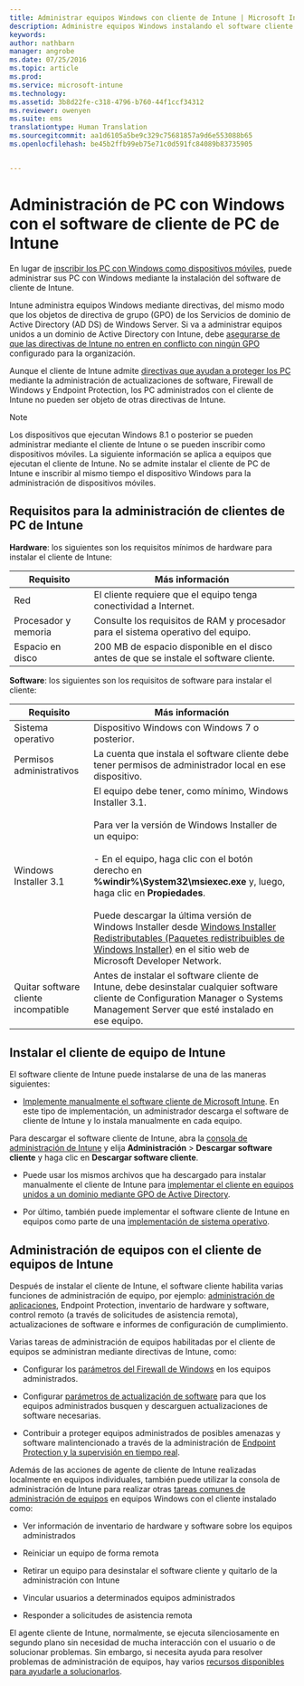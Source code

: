 ```yaml
---
title: Administrar equipos Windows con cliente de Intune | Microsoft Intune
description: Administre equipos Windows instalando el software cliente de Intune.
keywords: 
author: nathbarn
manager: angrobe
ms.date: 07/25/2016
ms.topic: article
ms.prod: 
ms.service: microsoft-intune
ms.technology: 
ms.assetid: 3b8d22fe-c318-4796-b760-44f1ccf34312
ms.reviewer: owenyen
ms.suite: ems
translationtype: Human Translation
ms.sourcegitcommit: aa1d6105a5be9c329c75681857a9d6e553088b65
ms.openlocfilehash: be45b2ffb99eb75e71c0d591fc84089b83735905


---
```


# Administración de PC con Windows con el software de cliente de PC de Intune
En lugar de [inscribir los PC con Windows como dispositivos móviles](set-up-windows-device-management-with-microsoft-intune.md), puede administrar sus PC con Windows mediante la instalación del software de cliente de Intune.

Intune administra equipos Windows mediante directivas, del mismo modo que los objetos de directiva de grupo (GPO) de los Servicios de dominio de Active Directory (AD DS) de Windows Server. Si va a administrar equipos unidos a un dominio de Active Directory con Intune, debe [asegurarse de que las directivas de Intune no entren en conflicto con ningún GPO](resolve-gpo-and-microsoft-intune-policy-conflicts.md) configurado para la organización.

Aunque el cliente de Intune admite [directivas que ayudan a proteger los PC](policies-to-protect-windows-pcs-in-microsoft-intune.md) mediante la administración de actualizaciones de software, Firewall de Windows y Endpoint Protection, los PC administrados con el cliente de Intune no pueden ser objeto de otras directivas de Intune.

> [!NOTE]
> Los dispositivos que ejecutan Windows 8.1 o posterior se pueden administrar mediante el cliente de Intune o se pueden inscribir como dispositivos móviles. La siguiente información se aplica a equipos que ejecutan el cliente de Intune. No se admite instalar el cliente de PC de Intune e inscribir al mismo tiempo el dispositivo Windows para la administración de dispositivos móviles.

## Requisitos para la administración de clientes de PC de Intune

**Hardware**: los siguientes son los requisitos mínimos de hardware para instalar el cliente de Intune:

|Requisito|Más información|
|---------------|--------------------|
|Red|El cliente requiere que el equipo tenga conectividad a Internet.|
|Procesador y memoria|Consulte los requisitos de RAM y procesador para el sistema operativo del equipo.|
|Espacio en disco|200 MB de espacio disponible en el disco antes de que se instale el software cliente.|

**Software**: los siguientes son los requisitos de software para instalar el cliente:

|Requisito|Más información|
|---------------|--------------------|
|Sistema operativo | Dispositivo Windows con Windows 7 o posterior. |
|Permisos administrativos|La cuenta que instala el software cliente debe tener permisos de administrador local en ese dispositivo.|
|Windows Installer 3.1|El equipo debe tener, como mínimo, Windows Installer 3.1.<br /><br />Para ver la versión de Windows Installer de un equipo:<br /><br />-   En el equipo, haga clic con el botón derecho en **%windir%\System32\msiexec.exe** y, luego, haga clic en **Propiedades**.<br /><br />Puede descargar la última versión de Windows Installer desde [Windows Installer Redistributables (Paquetes redistribuibles de Windows Installer)](http://go.microsoft.com/fwlink/?LinkID=234258) en el sitio web de Microsoft Developer Network.|
|Quitar software cliente incompatible|Antes de instalar el software cliente de Intune, debe desinstalar cualquier software cliente de Configuration Manager o Systems Management Server que esté instalado en ese equipo.|

## Instalar el cliente de equipo de Intune
El software cliente de Intune puede instalarse de una de las maneras siguientes:

-   [Implemente manualmente el software cliente de Microsoft Intune](install-the-windows-pc-client-with-microsoft-intune.md#to-manually-deploy-the-client-software). En este tipo de implementación, un administrador descarga el software de cliente de Intune y lo instala manualmente en cada equipo.

  Para descargar el software cliente de Intune, abra la [consola de administración de Intune](https://manage.microsoft.com) y elija **Administración** > **Descargar software cliente** y haga clic en **Descargar software cliente**.

-   Puede usar los mismos archivos que ha descargado para instalar manualmente el cliente de Intune para [implementar el cliente en equipos unidos a un dominio mediante GPO de Active Directory](install-the-windows-pc-client-with-microsoft-intune.md#to-automatically-deploy-the-client-software-by-using-group-policy).

-   Por último, también puede implementar el software cliente de Intune en equipos como parte de una [implementación de sistema operativo](install-the-windows-pc-client-with-microsoft-intune.md#install-the-microsoft-intune-client-software-as-part-of-an-image).

## Administración de equipos con el cliente de equipos de Intune
Después de instalar el cliente de Intune, el software cliente habilita varias funciones de administración de equipo, por ejemplo: [administración de aplicaciones](deploy-apps-in-microsoft-intune.md), Endpoint Protection, inventario de hardware y software, control remoto (a través de solicitudes de asistencia remota), actualizaciones de software e informes de configuración de cumplimiento.

Varias tareas de administración de equipos habilitadas por el cliente de equipos se administran mediante directivas de Intune, como:

-   Configurar los [parámetros del Firewall de Windows](help-protect-windows-pcs-using-windows-firewall-policies-in-microsoft-intune.md) en los equipos administrados.

-   Configurar [parámetros de actualización de software](keep-windows-pcs-up-to-date-with-software-updates-in-microsoft-intune.md) para que los equipos administrados busquen y descarguen actualizaciones de software necesarias.

-   Contribuir a proteger equipos administrados de posibles amenazas y software malintencionado a través de la administración de [Endpoint Protection y la supervisión en tiempo real](help-secure-windows-pcs-with-endpoint-protection-for-microsoft-intune.md).

Además de las acciones de agente de cliente de Intune realizadas localmente en equipos individuales, también puede utilizar la consola de administración de Intune para realizar otras [tareas comunes de administración de equipos](common-windows-pc-management-tasks-with-the-microsoft-intune-computer-client.md) en equipos Windows con el cliente instalado como:

-   Ver información de inventario de hardware y software sobre los equipos administrados

-   Reiniciar un equipo de forma remota

-   Retirar un equipo para desinstalar el software cliente y quitarlo de la administración con Intune

-   Vincular usuarios a determinados equipos administrados

-   Responder a solicitudes de asistencia remota

El agente cliente de Intune, normalmente, se ejecuta silenciosamente en segundo plano sin necesidad de mucha interacción con el usuario o de solucionar problemas. Sin embargo, si necesita ayuda para resolver problemas de administración de equipos, hay varios [recursos disponibles para ayudarle a solucionarlos](/intune/troubleshoot/troubleshoot-client-setup-in-microsoft-intune).



<!--HONumber=Aug16_HO1-->


